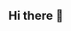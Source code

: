 ## Hi there 👋

<!--
**Abdulmajid48/Abdulmajid48** is a ✨ _special_ ✨ repository because its `README.md` (this file) appears on your GitHub profile.

🔭 I'm currently working on not breaking anything in the code (fingers crossed)

🌱 I'm currently learning how to write code without a bug.

👯 I'm looking to collaborate on projects.

🤔 I'm looking for help with remembering where I put my coffee mug. lol

💬 Ask me about the best memes or the latest tech trends

📫 How to reach me: via email, discord, or shouting my name loudly. lol

⚡ Fun fact: Coding is fun (don't ask me why)
-->
